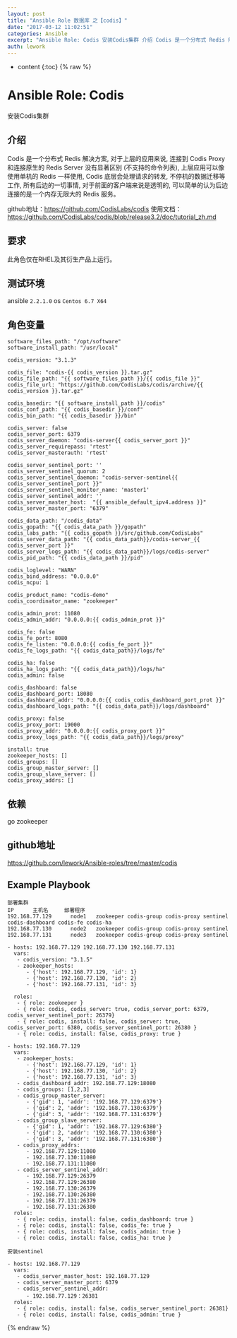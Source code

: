 ```yaml
---
layout: post
title: "Ansible Role 数据库 之【codis】"
date: "2017-03-12 11:02:51"
categories: Ansible
excerpt: "Ansible Role: Codis 安装Codis集群 介绍 Codis 是一个分布式 Redis 解决方案, 对于上层的应用来说, 连接到..."
auth: lework
---
```

* content
{:toc}
{% raw %}

# Ansible Role: Codis

安装Codis集群

## 介绍
Codis 是一个分布式 Redis 解决方案, 对于上层的应用来说, 连接到 Codis Proxy 和连接原生的 Redis Server 没有显著区别 (不支持的命令列表), 上层应用可以像使用单机的 Redis 一样使用, Codis 底层会处理请求的转发, 不停机的数据迁移等工作, 所有后边的一切事情, 对于前面的客户端来说是透明的, 可以简单的认为后边连接的是一个内存无限大的 Redis 服务。

github地址：https://github.com/CodisLabs/codis
使用文档：https://github.com/CodisLabs/codis/blob/release3.2/doc/tutorial_zh.md

## 要求

此角色仅在RHEL及其衍生产品上运行。

## 测试环境

ansible `2.2.1.0`
os `Centos 6.7 X64`

## 角色变量
	software_files_path: "/opt/software"
	software_install_path: "/usr/local"

	codis_version: "3.1.3"

	codis_file: "codis-{{ codis_version }}.tar.gz"
	codis_file_path: "{{ software_files_path }}/{{ codis_file }}"
	codis_file_url: "https://github.com/CodisLabs/codis/archive/{{ codis_version }}.tar.gz"

	codis_basedir: "{{ software_install_path }}/codis"
	codis_conf_path: "{{ codis_basedir }}/conf"
	codis_bin_path: "{{ codis_basedir }}/bin"

	codis_server: false
	codis_server_port: 6379
	codis_server_daemon: "codis-server{{ codis_server_port }}"
	codis_server_requirepass: 'rtest'
	codis_server_masterauth: 'rtest'

	codis_server_sentinel_port: ''
	codis_server_sentinel_quorum: 2
	codis_server_sentinel_daemon: "codis-server-sentinel{{ codis_server_sentinel_port }}"
	codis_server_sentinel_monitor_name: 'master1'
	codis_server_sentinel_addr: ''
	codis_server_master_host:  "{{ ansible_default_ipv4.address }}"
	codis_server_master_port: "6379"

	codis_data_path: "/codis_data"
	codis_gopath: "{{ codis_data_path }}/gopath" 
	codis_labs_path: "{{ codis_gopath }}/src/github.com/CodisLabs"
	codis_server_data_path: "{{ codis_data_path}}/codis-server_{{ codis_server_port }}"
	codis_server_logs_path: "{{ codis_data_path}}/logs/codis-server"
	codis_pid_path: "{{ codis_data_path }}/pid"

	codis_loglevel: "WARN"
	codis_bind_address: "0.0.0.0"
	codis_ncpu: 1

	codis_product_name: "codis-demo"
	codis_coordinator_name: "zookeeper"

	codis_admin_prot: 11080
	codis_admin_addr: "0.0.0.0:{{ codis_admin_prot }}"

	codis_fe: false
	codis_fe_port: 8080
	codis_fe_listen: "0.0.0.0:{{ codis_fe_port }}"
	codis_fe_logs_path: "{{ codis_data_path}}/logs/fe"

	codis_ha: false
	codis_ha_logs_path: "{{ codis_data_path}}/logs/ha"
	codis_admin: false

	codis_dashboard: false
	codis_dashboard_port: 18080
	codis_dashboard_addr: "0.0.0.0:{{ codis_codis_dashboard_port_prot }}"
	codis_dashboard_logs_path: "{{ codis_data_path}}/logs/dashboard"

	codis_proxy: false
	codis_proxy_port: 19000
	codis_proxy_addr: "0.0.0.0:{{ codis_proxy_port }}"
	codis_proxy_logs_path: "{{ codis_data_path}}/logs/proxy"

	install: true
	zookeeper_hosts: []
	codis_groups: []
	codis_group_master_server: []
	codis_group_slave_server: []
	codis_proxy_addrs: []
	
## 依赖

go
zookeeper

## github地址
https://github.com/lework/Ansible-roles/tree/master/codis

## Example Playbook

	部署集群
	IP		主机名		部署程序
	192.168.77.129		node1	zookeeper codis-group codis-proxy sentinel codis-dashboard codis-fe codis-ha
	192.168.77.130		node2	zookeeper codis-group codis-proxy sentinel
	192.168.77.131	    node3	zookeeper codis-group codis-proxy sentinel
	 
	- hosts: 192.168.77.129 192.168.77.130 192.168.77.131
	  vars:
	   - codis_version: "3.1.5"
	   - zookeeper_hosts:
		  - {'host': 192.168.77.129, 'id': 1}
		  - {'host': 192.168.77.130, 'id': 2}
		  - {'host': 192.168.77.131, 'id': 3}

	  roles:
	   - { role: zookeeper }
	   - { role: codis, codis_server: true, codis_server_port: 6379, codis_server_sentinel_port: 26379}
	   - { role: codis, install: false, codis_server: true, codis_server_port: 6380, codis_server_sentinel_port: 26380 }
	   - { role: codis, install: false, codis_proxy: true }

	- hosts: 192.168.77.129
	  vars:
	   - zookeeper_hosts:
		  - {'host': 192.168.77.129, 'id': 1}
		  - {'host': 192.168.77.130, 'id': 2}
		  - {'host': 192.168.77.131, 'id': 3}
	   - codis_dashboard_addr: 192.168.77.129:18080
	   - codis_groups: [1,2,3] 
	   - codis_group_master_server:
		  - {'gid': 1, 'addr': '192.168.77.129:6379'}
		  - {'gid': 2, 'addr': '192.168.77.130:6379'}
		  - {'gid': 3, 'addr': '192.168.77.131:6379'}
	   - codis_group_slave_server:
		  - {'gid': 1, 'addr': '192.168.77.129:6380'}
		  - {'gid': 2, 'addr': '192.168.77.130:6380'}
		  - {'gid': 3, 'addr': '192.168.77.131:6380'}
	   - codis_proxy_addrs:
		  - 192.168.77.129:11080
		  - 192.168.77.130:11080
		  - 192.168.77.131:11080
	   - codis_server_sentinel_addr:
		  - 192.168.77.129:26379
		  - 192.168.77.129:26380
		  - 192.168.77.130:26379
		  - 192.168.77.130:26380
		  - 192.168.77.131:26379
		  - 192.168.77.131:26380
	  roles:
	   - { role: codis, install: false, codis_dashboard: true }
	   - { role: codis, install: false, codis_fe: true }
	   - { role: codis, install: false, codis_admin: true }
	   - { role: codis, install: false, codis_ha: true }
	
	安装sentinel

	- hosts: 192.168.77.129
	  vars:
	   - codis_server_master_host: 192.168.77.129
	   - codis_server_master_port: 6379
	   - codis_server_sentinel_addr: 
		  - 192.168.77.129：26381
	  roles:
	   - { role: codis, install: false, codis_server_sentinel_port: 26381}
	   - { role: codis, install: false, codis_admin: true }
{% endraw %}
